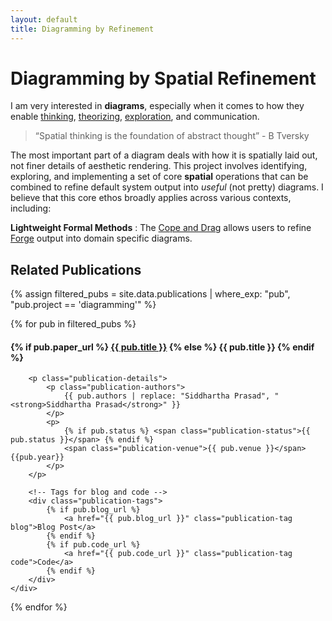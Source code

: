 ```yaml
---
layout: default
title: Diagramming by Refinement
---
```



# Diagramming by Spatial Refinement

I am very interested in **diagrams**, especially
when it comes to how they enable [thinking](https://www.researchgate.net/publication/232083479_Thinking_with_Sketches), [theorizing](https://www.activityanalysis.net/method-diagramming-as-theorizing/), [exploration](https://onlinelibrary.wiley.com/doi/epdf/10.1111/j.1551-6708.1987.tb00863.x),  and communication. 

> “Spatial thinking is the foundation of abstract thought” - B Tversky

The most important part of a diagram deals with how it is spatially laid out, 
not finer details of aesthetic rendering. This project involves identifying, exploring, and implementing a set of core **spatial** operations that can be combined to refine default system output into *useful* (not pretty) diagrams. I believe that this core ethos broadly applies across various contexts, including:


**Lightweight Formal Methods** : The [Cope and Drag](https://www.siddharthaprasad.com/copeanddrag/) allows users to refine [Forge](https://forge-fm.org/) output into domain specific diagrams.


## Related Publications

{% assign filtered_pubs = site.data.publications | where_exp: "pub", "pub.project == 'diagramming'" %}

<div class="publication-list">
{% for pub in filtered_pubs %}


 <div class="publication-card">
    <!-- Publication details -->
    <div>
        <h4 class="publication-title">
            {% if pub.paper_url %}
                <a href="{{ pub.paper_url }}">{{ pub.title }}</a>
            {% else %}
                {{ pub.title }}
            {% endif %}
        </h4>

        <p class="publication-details">
            <p class="publication-authors">
                {{ pub.authors | replace: "Siddhartha Prasad", "<strong>Siddhartha Prasad</strong>" }}
            </p>  
            <p>
                {% if pub.status %} <span class="publication-status">{{ pub.status }}</span> {% endif %}
                <span class="publication-venue">{{ pub.venue }}</span> {{pub.year}}
            </p>
        </p>

        <!-- Tags for blog and code -->
        <div class="publication-tags">
            {% if pub.blog_url %}
                <a href="{{ pub.blog_url }}" class="publication-tag blog">Blog Post</a>
            {% endif %}
            {% if pub.code_url %}
                <a href="{{ pub.code_url }}" class="publication-tag code">Code</a>
            {% endif %}
        </div>
    </div>
</div>



{% endfor %}
</div>

